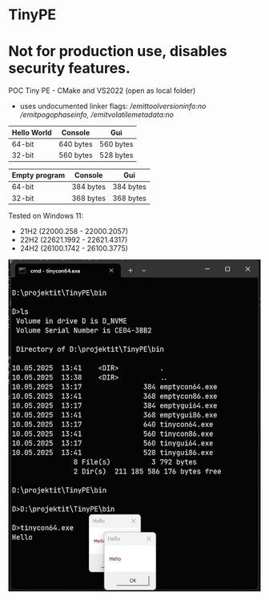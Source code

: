 ﻿# TinyPE

# **Not for production use, disables security features.**

POC Tiny PE - CMake and VS2022 (open as local folder)
  - uses undocumented linker flags: */emittoolversioninfo:no /emitpogophaseinfo, /emitvolatilemetadata:no*

| Hello World    | Console    | Gui       |
|----------------|------------|-----------|
| 64-bit         | 640 bytes  | 560 bytes |
| 32-bit         | 560 bytes  | 528 bytes |

| Empty program     | Console    | Gui       |
|-------------------|------------|-----------|
| 64-bit            | 384 bytes  | 384 bytes |
| 32-bit            | 368 bytes  | 368 bytes |



Tested on Windows 11:
  - 21H2 (22000.258  - 22000.2057)
  - 22H2 (22621.1992 - 22621.4317)
  - 24H2 (26100.1742 - 26100.3775) 

<img width="860" alt="readme_image" src="readmeimage.png">



